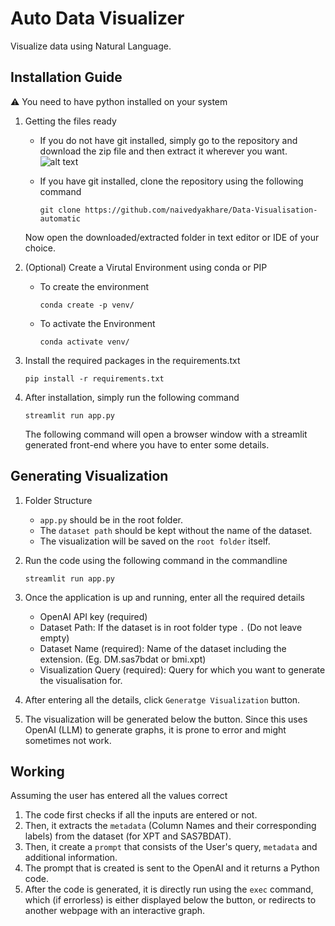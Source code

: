# Auto Data Visualizer

Visualize data using Natural Language.

## Installation Guide

⚠️ You need to have python installed on your system

1. Getting the files ready

   - If you do not have git installed, simply go to the repository and download the zip file and then extract it wherever you want.
     ![alt text]({6B9C882F-C4A3-40B7-8CBC-85771AB1B80D}.png)

   - If you have git installed, clone the repository using the following command

     ```
     git clone https://github.com/naivedyakhare/Data-Visualisation-automatic
     ```

   Now open the downloaded/extracted folder in text editor or IDE of your choice.

2. (Optional) Create a Virutal Environment using conda or PIP
   - To create the environment
     ```
     conda create -p venv/
     ```
   - To activate the Environment
     ```
     conda activate venv/
     ```
3. Install the required packages in the requirements.txt
   ```
   pip install -r requirements.txt
   ```
4. After installation, simply run the following command
   ```
   streamlit run app.py
   ```
   The following command will open a browser window with a streamlit generated front-end where you have to enter some details.

## Generating Visualization

1. Folder Structure

   - `app.py` should be in the root folder.
   - The `dataset path` should be kept without the name of the dataset.
   - The visualization will be saved on the `root folder` itself.

2. Run the code using the following command in the commandline
   ```
   streamlit run app.py
   ```
3. Once the application is up and running, enter all the required details

   - OpenAI API key (required)
   - Dataset Path: If the dataset is in root folder type `.` (Do not leave empty)
   - Dataset Name (required): Name of the dataset including the extension. (Eg. DM.sas7bdat or bmi.xpt)
   - Visualization Query (required): Query for which you want to generate the visualisation for.

4. After entering all the details, click `Generatge Visualization` button.
5. The visualization will be generated below the button. Since this uses OpenAI (LLM) to generate graphs, it is prone to error and might sometimes not work.

## Working

Assuming the user has entered all the values correct

1. The code first checks if all the inputs are entered or not.
2. Then, it extracts the `metadata` (Column Names and their corresponding labels) from the dataset (for XPT and SAS7BDAT).
3. Then, it create a `prompt` that consists of the User's query, `metadata` and additional information.
4. The prompt that is created is sent to the OpenAI and it returns a Python code.
5. After the code is generated, it is directly run using the `exec` command, which (if errorless) is either displayed below the button, or redirects to another webpage with an interactive graph.

